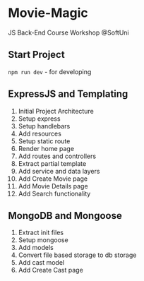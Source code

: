 # Movie-Magic
JS Back-End Course Workshop @SoftUni

## Start Project
`npm run dev` - for developing

## ExpressJS and Templating
1. Initial Project Architecture
2. Setup express
3. Setup handlebars
4. Add resources
5. Setup static route
6. Render home page
7. Add routes and controllers
8. Extract partial template
9. Add service and data layers
10. Add Create Movie page
11. Add Movie Details page
12. Add Search functionality

## MongoDB and Mongoose
1. Extract init files
2. Setup mongoose
3. Add models
4. Convert file based storage to db storage
5. Add cast model
6. Add Create Cast page